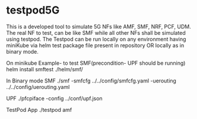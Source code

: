 # testpod5G

This is a developed tool to simulate 5G NFs like AMF, SMF, NRF, PCF, UDM. The real NF to test, can be like SMF while all other NFs shall be simulated using testpod.
The Testpod can be run locally on any environment having miniKube via helm test package file present in repository OR locally as in binary mode.


On minikube
Example- to test SMF(precondition- UPF should be running)
helm install smftest ./helm/smf/


In Binary mode
SMF
./smf -smfcfg ../../config/smfcfg.yaml -uerouting ../../config/uerouting.yaml

UPF
./pfcpiface -config ../conf/upf.json

TestPod App
./testpod amf
